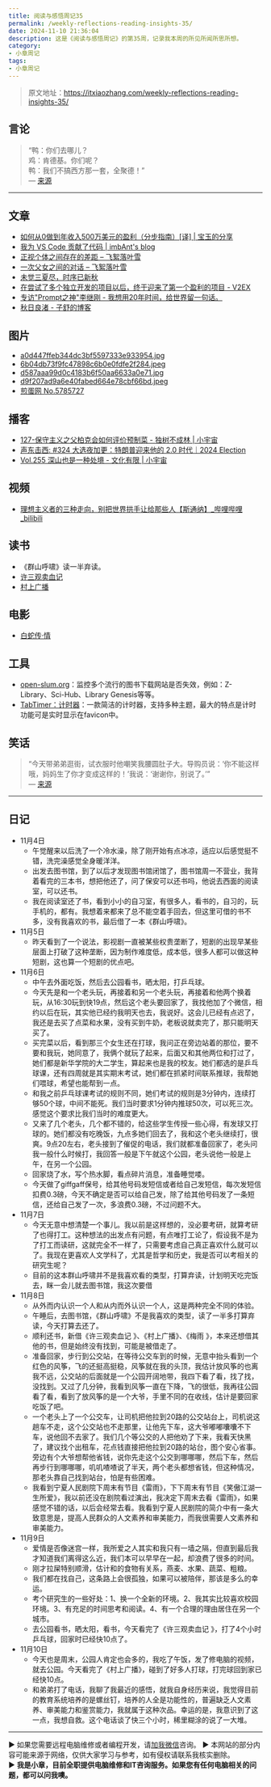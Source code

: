 ```yaml
---
title: 阅读与感悟周记35
permalink: /weekly-reflections-reading-insights-35/
date: 2024-11-10 21:36:04
description: 这是《阅读与感悟周记》的第35周，记录我本周的所见所闻所思所想。
category:
- 小章周记
tags:
- 小章周记
---
```



> 原文地址：<https://itxiaozhang.com/weekly-reflections-reading-insights-35/>  

## 言论

> “鸭：你们去哪儿？  
> 鸡：肯德基。你们呢？  
> 鸭：我们不搞西方那一套，全聚德！”  
> — [来源](https://jandan.net/t/5786085)

---

## 文章

- [如何从0做到年收入500万美元的盈利（分步指南）[译] | 宝玉的分享](https://baoyu.io/translations/how-to-reach-5m-arr-profitably)
- [我为 VS Code 贡献了代码 | imbAnt's blog](https://imbant.github.io/blog/2024/10/29/VS-Code-Thankyou/)
- [正视个体之间存在的差距 – 飞絮落叶雪](https://www.mrhe.net/life/1704.html)
- [一次父女之间的对话 – 飞絮落叶雪](https://www.mrhe.net/life/1710.html)
- [未觉三夏尽，时序已新秋](https://www.douban.com/group/topic/313031249/)
- [在尝试了多个独立开发的项目以后，终于迎来了第一个盈利的项目 - V2EX](https://www.v2ex.com/t/1087361)
- [专访"Prompt之神"李继刚 - 我想用20年时间，给世界留一句话。](https://mp.weixin.qq.com/s/JT2oOG2SYw2pDYEHlEmcyQ)
- [秋日良渚 - 子舒的博客](https://zishu.me/blog/244.html/)

## 图片

- [a0d447ffeb344dc3bf5597333e933954.jpg](https://img.500px.me/photo/b9e61b6c74f7b870beb9db70e798f5203/a0d447ffeb344dc3bf5597333e933954.jpg)
- [6b04db73f9fc47898c6b0e0fdfe2f284.jpeg](https://img.500px.me/photo/545adfda74b9d85cc79c6bfde969e7067/6b04db73f9fc47898c6b0e0fdfe2f284.jpeg)
- [d587aaa99d0c4183b6f50aa6633a0e71.jpg](https://img.500px.me/photo/7afad18d9433e84fb6044bc155a9a1489/d587aaa99d0c4183b6f50aa6633a0e71.jpg)
- [d9f207ad9a6e40fabed664e78cbf66bd.jpeg](https://img.500px.me/photo/b0398d8ca4ae48ce9b997917fcbb57008/d9f207ad9a6e40fabed664e78cbf66bd.jpeg)
- [煎蛋网 No.5785727](https://jandan.net/t/5785727)

## 播客

- [127-保守主义之父柏克会如何评价预制菜 - 独树不成林 | 小宇宙](https://www.xiaoyuzhoufm.com/episode/6723c4cdcbe0e69c8b3425cc)
- [声东击西: #324 大选夜加更：特朗普迎来他的 2.0 时代｜2024 Election](https://etw.fm/2131)
- [Vol.255 深山也是一种处境 - 文化有限 | 小宇宙](https://www.xiaoyuzhoufm.com/episode/672953138320868431a6abd4)

## 视频

- [理想主义者的三种走向，别把世界拱手让给那些人【斯通纳】_哔哩哔哩_bilibili](https://www.bilibili.com/video/BV1oL4y1z7x1)

## 读书

- 《群山呼啸》读一半弃读。
- [许三观卖血记](https://neodb.social/book/4tvMgmCZtnRo56WGqFkWY2)
- [村上广播](https://neodb.social/book/6pHavml6y9AF6Xc6wyuWkU)

## 电影

- [白蛇传·情](https://neodb.social/movie/5HUjznWofKCMRiw6HjIw85)

## 工具

- [open-slum.org](https://open-slum.org/)：监控多个流行的图书下载网站是否失效，例如：Z-Library、Sci-Hub、Library Genesis等等。
- [TabTimer：计时器](https://www.tabtimer.net/)：一款简洁的计时器，支持多种主题，最大的特点是计时功能可是实时显示在favicon中。

## 笑话
>
> “今天带弟弟逛街，试衣服时他嘲笑我腰圆肚子大。导购员说：‘你不能这样哦，妈妈生了你才变成这样的！’我说：‘谢谢你，别说了。’”  
> — [来源](https://jandan.net/t/5785388)

---

## 日记

- 11月4日
  - 午觉醒来以后洗了一个冷水澡，除了刚开始有点冰凉，适应以后感觉挺不错，洗完澡感觉全身暖洋洋。
  - 出发去图书馆，到了以后才发现图书馆闭馆了，图书馆周一不营业，我背着看完的三本书，想把他还了，问了保安可以还书吗，他说去西面的阅读室，可以还书。
  - 我在阅读室还了书，看到小小的自习室，有很多人，看书的，自习的，玩手机的，都有。我想着来都来了总不能空着手回去，但这里可借的书不多，没有我喜欢的书，最后借了一本《群山呼啸》。
- 11月5日
  - 昨天看到了一个说法，影视剧一直被某些权贵垄断了，短剧的出现早某些层面上打破了这种垄断，因为制作难度低，成本低，很多人都可以做这种短剧，这也算一个短剧的优点吧。
- 11月6日
  - 中午去外面吃饭，然后去公园看书，晒太阳，打乒乓球。
  - 今天先是和一个老头玩，再接着和另一个老头玩，再接着和他两个换着玩，从16:30玩到快19点，然后这个老头要回家了，我找他加了个微信，相约以后在玩，其实他已经约我明天也去，我说好。这会儿已经有点迟了，我还是去买了点菜和水果，没有买到牛奶，老板说就卖完了，那只能明天买了。
  - 买完菜以后，看到那三个女生还在打球，我问正在旁边站着的那位，要不要和我玩，她同意了，我俩个就玩了起来，后面又和其他两位和打过了，她们都是新华学院的大二学生，算起来也是我的校友。她们都选的是乒乓球课，还有四周就是其实期末考试，她们都在抓紧时间联系推球，我帮她们喂球，希望也能帮到一点。
  - 和我之前乒乓球课考试的规则不同，她们考试的规则是3分钟内，连续打够50个球，中间不能死。我们当时要求1分钟内推球50次，可以死三次。感觉这个要求比我们当时的难度更大。
  - 又来了几个老头，几个都不错的，给这些学生传授一些心得，有发球又打球的。她们都没有吃晚饭，九点多她们回去了，我和这个老头继续打，很爽。9点20左右，老头接到了催促的电话，我们就都准备回家了，老头问我一般什么时候打，我回答一般是下午就这个公园，老头说他一般是上午，在另一个公园。
  - 回家烧了水，写个热水脚，看点碎片消息，准备睡觉喽。
  - 今天做了giffgaff保号，给其他号码发短信或者给自己发短信，每次发短信扣费0.3磅，今天不确定是否可以给自己发，除了给其他号码发了一条短信，还给自己发了一次，多浪费0.3磅，不过问题不大。
- 11月7日
  - 今天无意中想清楚一个事儿。我以前是这样想的，没必要考研，就算考研了也得打工。这种想法的出发点有问题，有点唯打工论了，假设我不是为了打工而读研，这就完全不一样了，只需要考虑自己真正喜欢什么就可以了。我现在更喜欢人文学科了，尤其是哲学和历史，我是否可以考相关的研究生呢？
  - 目前的这本群山呼啸并不是我喜欢看的类型，打算弃读，计划明天吃完饭去，眯一会儿就去图书馆，我这次要借
- 11月8日
  - 从外而内认识一个人和从内而外认识一个人，这是两种完全不同的体验。
  - 午睡后，去图书馆，《群山呼啸》不是我喜欢的类型，读了一半多打算弃读，今天打算去还了。
  - 顺利还书，新借《许三观卖血记 》、《村上广播》、《梅雨 》，本来还想借其他的书，但是始终没有找到，可能是被借走了。
  - 准备回家，步行到公交站，在等待公交车到的时候，无意中抬头看到一个红色的风筝，飞的还挺高挺稳，风筝就在我的头顶，我估计放风筝的也离我不远，公交站的后面就是一个公园开阔地带，我四下看了看，找了找，没找到。又过了几分钟，我看到风筝一直在下降，飞的很低，我再往公园看了看，看到了放风筝的是一个大爷，手里不同的在收线，估计是要回家吃饭了吧。
  - 一个老头上了一个公交车，让司机把他拉到20路的公交站台上，司机说这趟车不走，这个公交站也不走那里，让他先下车，这大爷嘟嘟囔囔不下车，说他回不去家了。我们几个等公交的人把他劝了下来，我看天快黑了，建议找个出租车，花点钱直接把他拉到20路的站台，图个安心省事。旁边有个大爷想帮他省钱，说你先走这个公交到哪哪哪，然后下车，然后再步行到哪哪哪，叽叽喳喳说了半天，两个老头都想省钱，但这种情况，那老头靠自己找到站台，怕是有些困难。
  - 我看到宁夏人民剧院下周末有节目《雷雨》，下下周末有节目《笑傲江湖一生所爱》，我以前还没在剧院看过演出，我决定下周末去看《雷雨》，如果感觉不错的话，以后会经常去看。我看到宁夏人民剧院的简介中有一条大致意思是，提高人民群众的人文素养和审美能力，而我很需要人文素养和审美能力。
- 11月9日
  - 爱情是否像迷宫一样，我所爱之人其实和我只有一墙之隔，但直到最后我才知道我们离得这么近，我们本可以早早在一起，却浪费了很多的时间。
  - 刚才拉屎特别顺滑，估计和的食物有关系，燕麦、水果、蔬菜、粗粮。
  - 我们都在找自己，这条路上会很孤独，如果可以被陪伴，那该是多么的幸运。
  - 考个研究生的一些好处：1、换一个全新的环境。2、我其实比较喜欢校园环境。3、有充足的时间思考和阅读。4、有一个合理的理由居住在另一个城市。
  - 去公园看书，晒太阳，看书，今天看完了《许三观卖血记 》，打了4个小时乒乓球，回家时已经快10点了。
- 11月10日
  - 今天也是周末，公园人肯定也会多的，我吃了午饭，发了修电脑的视频，就去公园。今天看完了《村上广播》，碰到了好多人打球，打完球回到家已经快10点。
  - 和弟弟打了电话，我聊了我最近的感悟，就我自身经历来说，我觉得目前的教育系统培养的是螺丝钉，培养的人全是功能性的，普遍缺乏人文素养、审美能力和鉴赏能力，我就属于这种次品。幸运的是，我意识到了这一点，我想自救。这个电话谈了快三个小时，稀里糊涂的说了一大堆。

---
▶ 如果您需要远程电脑维修或者编程开发，请[加我微信](https://itxiaozhang.netlify.app/)咨询。 
▶ 本网站的部分内容可能来源于网络，仅供大家学习与参考，如有侵权请联系我核实删除。  
▶ **我是小章，目前全职提供电脑维修和IT咨询服务。如果您有任何电脑相关的问题，都可以问我噢。**  
